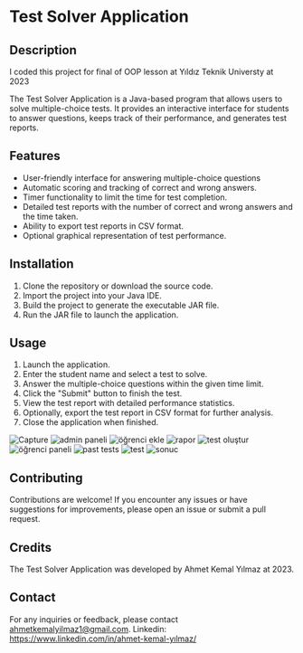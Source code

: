 # Test Solver Application

## Description
I coded this project for final of OOP lesson at Yıldız Teknik Universty at 2023

The Test Solver Application is a Java-based program that allows users to solve multiple-choice tests. It provides an interactive interface for students to answer questions, keeps track of their performance, and generates test reports.

## Features
- User-friendly interface for answering multiple-choice questions
- Automatic scoring and tracking of correct and wrong answers.
- Timer functionality to limit the time for test completion.
- Detailed test reports with the number of correct and wrong answers and the time taken.
- Ability to export test reports in CSV format.
- Optional graphical representation of test performance.

## Installation
1. Clone the repository or download the source code.
2. Import the project into your Java IDE.
3. Build the project to generate the executable JAR file.
4. Run the JAR file to launch the application.

## Usage
1. Launch the application.
2. Enter the student name and select a test to solve.
3. Answer the multiple-choice questions within the given time limit.
4. Click the "Submit" button to finish the test.
5. View the test report with detailed performance statistics.
6. Optionally, export the test report in CSV format for further analysis.
7. Close the application when finished.

![Capture](https://github.com/akeylmz/Test-Solving-Application/assets/97607813/76c4c3b8-8ae9-4c56-9a12-25da15d941bc)
![admin paneli](https://github.com/akeylmz/Test-Solving-Application/assets/97607813/797da9aa-9f24-4078-aa8b-d8f45224eb59)
![öğrenci ekle](https://github.com/akeylmz/Test-Solving-Application/assets/97607813/7a595af5-bd3c-4873-8fa1-68e7e3d7c1d4)
![rapor](https://github.com/akeylmz/Test-Solving-Application/assets/97607813/e29f9488-8420-40d6-9208-3daa39f72e73)
![test oluştur](https://github.com/akeylmz/Test-Solving-Application/assets/97607813/655f3e49-02d2-4970-8448-18524519fc61)
![öğrenci paneli](https://github.com/akeylmz/Test-Solving-Application/assets/97607813/83c1674b-46fe-4ed8-827a-ccd76c86ec46)
![past tests](https://github.com/akeylmz/Test-Solving-Application/assets/97607813/153e12af-4e93-43ba-8dea-ddb81b4f8792)
![test](https://github.com/akeylmz/Test-Solving-Application/assets/97607813/e2a1beb3-5d66-4697-b348-2980476c9fcb)
![sonuc](https://github.com/akeylmz/Test-Solving-Application/assets/97607813/9f5674e2-8ccc-489f-9813-75d9aec8883a)

## Contributing
Contributions are welcome! If you encounter any issues or have suggestions for improvements, please open an issue or submit a pull request.

## Credits
The Test Solver Application was developed by Ahmet Kemal Yılmaz at 2023. 

## Contact
For any inquiries or feedback, please contact ahmetkemalyilmaz1@gmail.com.
Linkedin: https://www.linkedin.com/in/ahmet-kemal-yılmaz/


